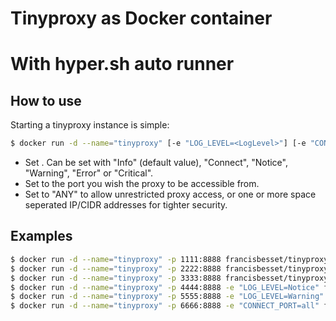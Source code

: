 # Tinyproxy as Docker container

# With hyper.sh auto runner

## How to use

Starting a tinyproxy instance is simple:

```bash
$ docker run -d --name="tinyproxy" [-e "LOG_LEVEL=<LogLevel>"] [-e "CONNECT_PORT=all"] -p <HostPort>:8888 francisbesset/tinyproxy <ACL>
```

* Set <LogLevel>. Can be set with "Info" (default value), "Connect", "Notice", "Warning", "Error" or "Critical".
* Set <HostPort> to the port you wish the proxy to be accessible from.
* Set <ACL> to "ANY" to allow unrestricted proxy access, or one or more space seperated IP/CIDR addresses for tighter security.

## Examples

```bash
$ docker run -d --name="tinyproxy" -p 1111:8888 francisbesset/tinyproxy ANY
$ docker run -d --name="tinyproxy" -p 2222:8888 francisbesset/tinyproxy 123.45.67.89
$ docker run -d --name="tinyproxy" -p 3333:8888 francisbesset/tinyproxy 123.45.67.89 192.168.0.0/16
$ docker run -d --name="tinyproxy" -p 4444:8888 -e "LOG_LEVEL=Notice" francisbesset/tinyproxy 123.45.67.89
$ docker run -d --name="tinyproxy" -p 5555:8888 -e "LOG_LEVEL=Warning" francisbesset/tinyproxy 123.45.67.89 192.168.0.0/16
$ docker run -d --name="tinyproxy" -p 6666:8888 -e "CONNECT_PORT=all" francisbesset/tinyproxy 123.45.67.89 192.168.0.0/16
```
